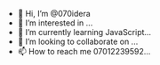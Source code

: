 - 👋 Hi, I’m @070idera
- 👀 I’m interested in ...
- 🌱 I’m currently learning JavaScript...
- 💞️ I’m looking to collaborate on ...
- 📫 How to reach me 07012239592...

<!---
070idera/070idera is a ✨ special ✨ repository because its `README.md` (this file) appears on your GitHub profile.
You can click the Preview link to take a look at your changes.
--->
